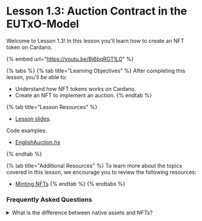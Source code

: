 # Lesson 1.3: Auction Contract in the EUTxO-Model 

Welcome to Lesson 1.3! In this lesson you'll learn how to create an NFT token on Cardano.

{% embed url="https://youtu.be/Bj6bqRGT1L0" %}

{% tabs %}
{% tab title="Learning Objectives" %}
After completing this lesson, you'll be able to:

* Understand how NFT tokens works on Cardano.
* Create an NFT to implement an auction.
{% endtab %}

{% tab title="Lesson Resources" %}

* [Lesson slides](#).

Code examples:

* [EnglishAuction.hs](demos\01-auction\EnglishAuction.hs)

{% endtab %}

{% tab title="Additional Resources" %}
To learn more about the topics covered in this lesson, we encourage you to review the following resources:

* [Minting NFTs](https://developers.cardano.org/docs/native-tokens/minting-nfts/)
{% endtab %}
{% endtabs %}

### Frequently Asked Questions

<details>

<summary>What is the difference between native assets and NFTs?</summary>

From a technical point of view, NFTs are the same as native assets. But some additional characteristics make a native asset truly an NFT:

* As the name states - it must be 'non-fungible. This means you need to have unique identifiers or attributes attached to a token to make it distinguishable from others.
* Most of the time, NFT's should live on the chain forever. Therefore we need some mechanism to ensure an NFT stays unique and can not be duplicated.

</details>

